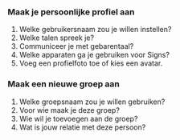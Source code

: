 ### Maak je persoonlijke profiel aan
1. Welke gebruikersnaam zou je willen instellen?
2. Welke talen spreek je?
3. Communiceer je met gebarentaal?
4. Welke apparaten ga je gebruiken voor Signs?
5. Voeg een profielfoto toe of kies een avatar.

### Maak een nieuwe groep aan
1. Welke groepsnaam zou je willen gebruiken?
2. Voor wie maak je deze groep?
3. Wie wil je toevoegen aan de groep?
4. Wat is jouw relatie met deze persoon?
